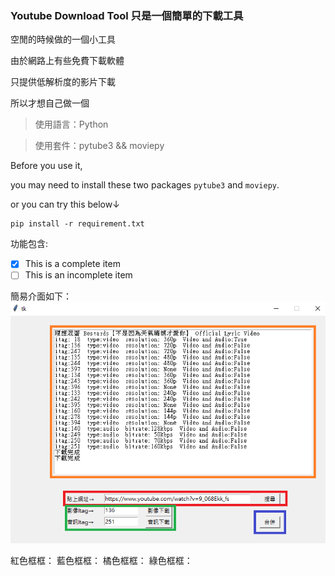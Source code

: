 ### Youtube Download Tool 只是一個簡單的下載工具

空閒的時候做的一個小工具

由於網路上有些免費下載軟體

只提供低解析度的影片下載

所以才想自己做一個

> 使用語言：Python

> 使用套件：pytube3 && moviepy

Before you use it,

you may need to install these two packages `pytube3` and `moviepy`.

or you can try this below↓

```
pip install -r requirement.txt
```

功能包含:
- [x] This is a complete item
- [ ] This is an incomplete item

簡易介面如下：
![image](https://github.com/CYT823/YoutubeDownloadTool/blob/master/image/screenshot.png)

紅色框框：
藍色框框：
橘色框框：
綠色框框：
